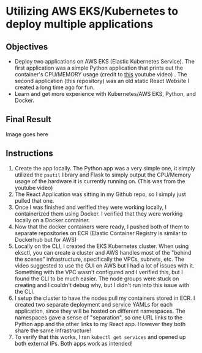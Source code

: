 # Utilizing AWS EKS/Kubernetes to deploy multiple applications

## Objectives

* Deploy two applications on AWS EKS (Elastic Kubernetes Service). The first application was a simple Python application that prints out the container's CPU/MEMORY usage (credit to [this](https://youtu.be/kBWCsHEcWnc?si=XZyyv0-iPzmoK1N5) youtube video) . The second application (this repository) was an old static React Website I created a long time ago for fun. 
* Learn and get more experience with Kubernetes/AWS EKS, Python, and Docker.

## Final Result

Image goes here



## Instructions
1. Create the app locally. The Python app was a very simple one, it simply utilized the `psutil` library and Flask to simply output the CPU/Memory usage of the hardware it is currently running on. (This was from the youtube video)
2. The React Application was sitting in my Github repo, so I simply just pulled that one. 
3. Once I was finished and verified they were working locally, I containerized them using Docker. I verified that they were working locally on a Docker container.
4. Now that the docker containers were ready, I pushed both of them to separate repositories on ECR (Elastic Container Registry is similar to Dockerhub but for AWS)
5. Locally on the CLI, I created the EKS Kubernetes cluster. When using eksctl, you can create a cluster and AWS handles most of the "behind the scenes" infrastructure, specifically the VPCs, subnets, etc. The video suggested to use the GUI on AWS but I had a lot of issues with it. Something with the VPC wasn't configured and I verified this, but I found the CLI to be much easier. The node groups were stuck on creating and I couldn't debug why, but I didn't run into this issue with the CLI.
6. I setup the cluster to have the nodes pull my containers stored in ECR. I created two separate deployment and service YAMLs for each application, since they will be hosted on different namespaces. The namespaces gave a sense of "separation", so one URL links to the Python app and the other links to my React app. However they both share the same infrastructure!
7. To verify that this works, I ran `kubectl get services` and opened up both external IPs. Both apps work as intended!




